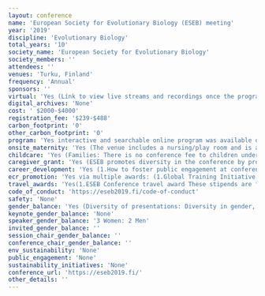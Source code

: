 ```yaml
---
layout: conference 
name: 'European Society for Evolutionary Biology (ESEB) meeting'
year: '2019'
discipline: 'Evolutionary Biology'
total_years: '10'
society_name: 'European Society for Evolutionary Biology'
society_members: ''
attendees: ''
venues: 'Turku, Finland'
frequency: 'Annual'
sponsors: ''
virtual: 'Yes (Línk to view live streams and recordings once the programme has started: https://www.rajulive.fi/stream/eseb/ )'
digital_archives: 'None'
cost: ' $2000-$4000'
registration_fee: '$239-$488'
carbon_footprint: '0'
other_carbon_footprint: '0'
program: 'Yes interactive and searchable online program was available online on the conference website.'
onsite_maternity: 'Yes (The venue includes a nursing/play room and is accessible to prams everywhere.)'
childcare: 'Yes (Families: There is no conference fee to children under 16 years.     We provide on-site day care during the whole conference with a nominal fee (5€/day). Day care is provided by professionals from the Mannerheim league for Child Welfare, the largest child welfare NGO in Finland. More info on the organiser here. Day camps/off-venue program can also be organized for older children. Day care must be booked during registration.     Families can view the plenary talks and symposia held in the Logomo hall 1 directly via specific loges in prime location.     We will organize a family social and provide a family info pack (see page ”social programme” for more information on the family social event).     Conference dinner (Moomin world) and many excursions are suitable for the whole family.).  Child Welfare principles (NGOs) in Finland: https://www.mll.fi/tietoa-mllsta/welcome-mannerheim-league-child-welfare/'
caregiver_grant: 'Yes (ESEB promotes diversity in the conference by providing Conference Attendance Aid grants.)'
career_development: 'Yes (1.How to foster public engagement at conferences. 2. A citizen-science workshop. 3. Peer Community in (PCI) – Peer Community In … the beginning of a revolution in Open Access?  4.How to pitch your science to non-specialist audiences. 5.The European Research Council – funding opportunities for bright minds. 6. Netherlands evolutionary biology get-together. 7. SciSparks, how to organise speed meetings in high-schools. 8.Meet the editors – a Royal Society Publishing workshop. 9.Art-up your evolution.  10. Come and meet EvoKE!) '
ecr_promotion: 'Yes via multiple awards: (1.Global Training Initiative This initiative strives to support communities of evolutionary biologists in countries with little or no history and background in this field.  2.Godfrey Hewitt Mobility Award The mobility award intends to support fieldwork or lab visits of young researchers.  3.John Maynard Smith Prize Every year the society distinguishes an outstanding young evolutionary biologist with this award.  4.Outreach Initiative Funds The Outreach Initiative supports projects that promote evolution-related activities in order to improve public knowledge about evolution worldwide.  5.Presidents’ Award Every six years the ESEB Presidents will recognise outstanding contributions to evolutionary biology by a mid-career scientist.  6.Progress Meetings in Evolutionary Biology This initiative supports short meetings on focused topics in the field of evolutionary biology with the objective to produce either a Special Issue or Target Review for the Journal of Evolutionary Biology.  7.Special Topic Networks Every other year, ESEB invites proposals for Special Topic Networks (STNs) that will support dynamic and flexible series of small meetings and/or other networking opportunities in focused and currently active research areas.  8.Stearns Graduate Student Prize The Stearns Graduate Students Prize is awarded annually for an outstanding paper published by a PhD student in the Journal of Evolutionary Biology during a given calendar year.)  '
travel_awards: 'Yes(1.ESEB Conference travel award These stipends are for students and young scientists to attend the ESEB 2019 congress in Turku, Finland. The stipend will contribute to covering travel, living expenses and early bird congress registration fees. The award will be paid out as a reimbursement after the congress, based on specification of the expenses. For more information please visit the ESEB website.  2.Congress attendance aid grant The grant aims to ensure equal opportunities at the ESEB congress in Turku, Finland, e.g. by facilitating the attendance of women with caring responsibilities, who would not otherwise be able to attend. The grant provides stipends of financial aid for scientists to help with the additional costs borne privately due to responsibilities for dependents when attending the ESEB congress. The stipend will contribute to covering expenses for care of dependents, but also for travel. For more information please visit the ESEB website.)'
code_of_conduct: 'https://eseb2019.fi/code-of-conduct'
safety: 'None'
gender_balance: 'Yes (Diversity of presentations: Diversity in gender, career stage and nationalities is promoted when selecting presenters. See more on ESEB Equal opportunities committee:https://eseb.org/prizes-funding/equal-opportunities-initiative/.   52percent of invited speakers and 47percent of symposium organisers are female, and ECR and mid-career scientists make up 84percent of symposium organisers and 60percent of invited speakers. 28 nationalities are represented amongst the symposium organisers and 19 amongst the invited speakers.)     We offer a quiet room for reflection.     We organize a LGBT social event.   '
keynote_gender_balance: 'None'
speaker_gender_balance: '3 Women: 2 Men'
invited_gender_balance: ''
session_chair_gender_balance: ''
conference_chair_gender_balance: ''
env_sustainability: 'None'
public_engagement: 'None'
sustainability_initiatives: 'None'
conference_url: 'https://eseb2019.fi/'
other_details: ''
---
```

